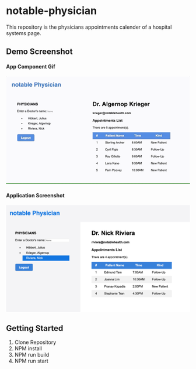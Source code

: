 # notable-physician

This repository is the physicians appointments calender of a hospital systems page.

## Demo Screenshot

#### App Component Gif
![Gif](notableDoc.gif)

#### Application Screenshot
![Screenshot](ScreenShot.png)

## Getting Started
1. Clone Repository
2. NPM install
3. NPM run build
4. NPM run start
